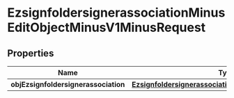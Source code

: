 
# EzsignfoldersignerassociationMinusEditObjectMinusV1MinusRequest

## Properties
Name | Type | Description | Notes
------------ | ------------- | ------------- | -------------
**objEzsignfoldersignerassociation** | [**EzsignfoldersignerassociationMinusRequestCompound**](EzsignfoldersignerassociationMinusRequestCompound.md) |  | 



